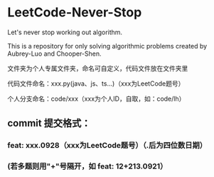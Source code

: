 # LeetCode-Never-Stop

Let's never stop working out algorithm.

This is a repository for only solving algorithmic problems created by Aubrey-Luo and Chooper-Shen.

文件夹为个人专属文件夹，命名可自定义，代码文件放在文件夹里

代码文件命名：xxx.py(java、js、ts...)（xxx为LeetCode题号）

个人分支命名：code/xxx（xxx为个人ID，自取，如：code/lh）

## commit 提交格式：
### feat: xxx.0928（xxx为LeetCode题号）（.后为四位数日期）
### (若多题则用"+"号隔开，如 feat: 12+213.0921）

